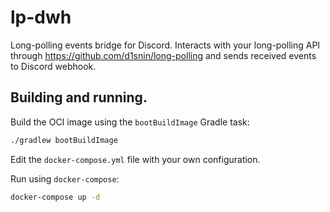 # lp-dwh
Long-polling events bridge for Discord. Interacts with your long-polling API through https://github.com/d1snin/long-polling and sends received events to Discord webhook.

## Building and running.

Build the OCI image using the `bootBuildImage` Gradle task:

```sh
./gradlew bootBuildImage
```

Edit the `docker-compose.yml` file with your own configuration.

Run using `docker-compose`:

```sh
docker-compose up -d
```
